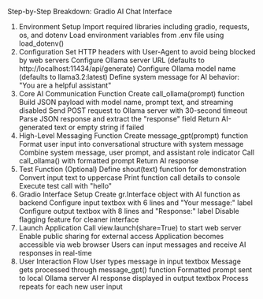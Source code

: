 Step-by-Step Breakdown: Gradio AI Chat Interface
1. Environment Setup
Import required libraries including gradio, requests, os, and dotenv
Load environment variables from .env file using load_dotenv()
2. Configuration
Set HTTP headers with User-Agent to avoid being blocked by web servers
Configure Ollama server URL (defaults to http://localhost:11434/api/generate)
Configure Ollama model name (defaults to llama3.2:latest)
Define system message for AI behavior: "You are a helpful assistant"
3. Core AI Communication Function
Create call_ollama(prompt) function
Build JSON payload with model name, prompt text, and streaming disabled
Send POST request to Ollama server with 30-second timeout
Parse JSON response and extract the "response" field
Return AI-generated text or empty string if failed
4. High-Level Messaging Function
Create message_gpt(prompt) function
Format user input into conversational structure with system message
Combine system message, user prompt, and assistant role indicator
Call call_ollama() with formatted prompt
Return AI response
5. Test Function (Optional)
Define shout(text) function for demonstration
Convert input text to uppercase
Print function call details to console
Execute test call with "hello"
6. Gradio Interface Setup
Create gr.Interface object with AI function as backend
Configure input textbox with 6 lines and "Your message:" label
Configure output textbox with 8 lines and "Response:" label
Disable flagging feature for cleaner interface
7. Launch Application
Call view.launch(share=True) to start web server
Enable public sharing for external access
Application becomes accessible via web browser
Users can input messages and receive AI responses in real-time
8. User Interaction Flow
User types message in input textbox
Message gets processed through message_gpt() function
Formatted prompt sent to local Ollama server
AI response displayed in output textbox
Process repeats for each new user input